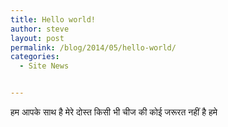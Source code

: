 ```yaml
---
title: Hello world!
author: steve
layout: post
permalink: /blog/2014/05/hello-world/
categories:
  - Site News


---
```

<div id="real">
हम आपके साथ है मेरे दोस्त किसी भी चीज की कोई जरूरत नहीं है हमे
</div>
